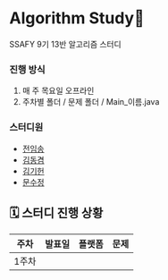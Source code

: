 # Algorithm Study🐳 

SSAFY 9기 13반 알고리즘 스터디

### 진행 방식

1. 매 주 목요일 오프라인 
2. 주차별 폴더 / 문제 폴더 / Main_이름.java

### 스터디원
- [전임송](https://github.com/imsongj/SSAFYAlgorithmStudy)
- [김동겸](https://github.com/Donggyeom)
- [김기헌](https://github.com/KimKiheon)
- [문수정](https://github.com/moonstal1506)

## 🗓️ 스터디 진행 상황

| 주차  | 발표일        | 플랫폼 | 문제                                                                            |
| --- | ---------- | --- | ----------------------------------------------------------------------------- |
| 1주차 |  |  |           |

